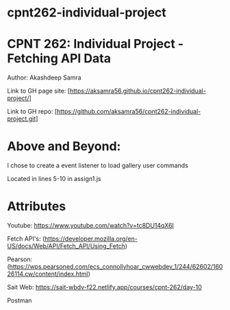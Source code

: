 # cpnt262-individual-project

# CPNT 262: Individual Project - Fetching API Data

Author: Akashdeep Samra

Link to GH page site: [https://aksamra56.github.io/cpnt262-individual-project/]

Link to GH repo: [https://github.com/aksamra56/cpnt262-individual-project.git]

# Above and Beyond:

I chose to create a event listener to load gallery user commands 

Located in lines 5-10 in assign1.js

# Attributes
Youtube:
https://www.youtube.com/watch?v=tc8DU14qX6I

Fetch API's:
(https://developer.mozilla.org/en-US/docs/Web/API/Fetch_API/Using_Fetch)

Pearson:
(https://wps.pearsoned.com/ecs_connollyhoar_cwwebdev_1/244/62602/16026114.cw/content/index.html)

Sait Web:
https://sait-wbdv-f22.netlify.app/courses/cpnt-262/day-10

Postman
